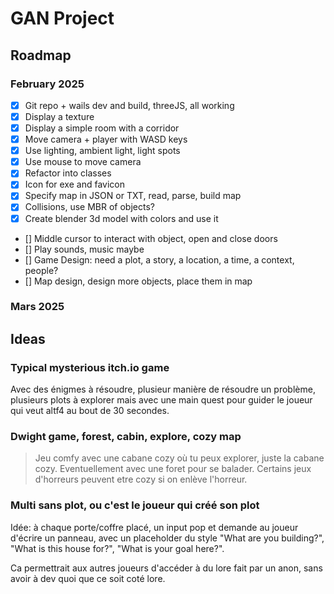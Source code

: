 # GAN Project

## Roadmap

### February 2025

- [x] Git repo + wails dev and build, threeJS, all working
- [x] Display a texture
- [x] Display a simple room with a corridor
- [x] Move camera + player with WASD keys
- [x] Use lighting, ambient light, light spots
- [x] Use mouse to move camera
- [x] Refactor into classes
- [x] Icon for exe and favicon
- [x] Specify map in JSON or TXT, read, parse, build map
- [x] Collisions, use MBR of objects?
- [x] Create blender 3d model with colors and use it
- [] Middle cursor to interact with object, open and close doors
- [] Play sounds, music maybe
- [] Game Design: need a plot, a story, a location, a time, a context, people?
- [] Map design, design more objects, place them in map

### Mars 2025

## Ideas

### Typical mysterious itch.io game

Avec des énigmes à résoudre, plusieur manière de résoudre un problème, plusieurs plots à explorer mais avec une main quest pour guider le joueur qui veut altf4 au bout de 30 secondes.

### Dwight game, forest, cabin, explore, cozy map

> Jeu comfy avec une cabane cozy où tu peux explorer, juste la cabane cozy. Eventuellement avec une foret pour se balader. Certains jeux d'horreurs peuvent etre cozy si on enlève l'horreur.

### Multi sans plot, ou c'est le joueur qui créé son plot

Idée: à chaque porte/coffre placé, un input pop et demande au joueur d'écrire un panneau, avec un placeholder du style "What are you building?", "What is this house for?", "What is your goal here?".

Ca permettrait aux autres joueurs d'accéder à du lore fait par un anon, sans avoir à dev quoi que ce soit coté lore.

